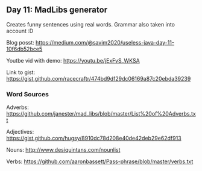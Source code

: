 ## Day 11: MadLibs generator
Creates funny sentences using real words. Grammar also taken into account :D


Blog posst: https://medium.com/@savim2020/useless-java-day-11-10f6db52bce5


Youtbe vid with demo: https://youtu.be/jExFvS_WKSA


Link to gist: https://gist.github.com/racecraftr/474bd9df29dc06169a87c20ebda39239

### Word Sources
Adverbs: https://github.com/janester/mad_libs/blob/master/List%20of%20Adverbs.txt


Adjectives: https://gist.github.com/hugsy/8910dc78d208e40de42deb29e62df913


Nouns: http://www.desiquintans.com/nounlist


Verbs: https://github.com/aaronbassett/Pass-phrase/blob/master/verbs.txt
